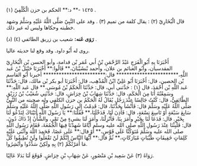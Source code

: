 ١٤٢٥ -** د:** الحكم بن حزن الْكُلْفِيّ (١) .

قال الْبُخَارِيّ (٢) : يقال كلفة من تميم (٣) . وفد على النَّبِيّ صَلَّى اللَّهُ عَلَيْهِ وسَلَّمَ وشهد خطبته وحكاها وليس له غير ذلك.

**رَوَى عَنه:** شعيب بن زريق الطائفي (٤) (د) .

روى له أَبُو داود. وقد وقع لنا حديثه عاليا.

أَخْبَرَنَا بِهِ أَبُو الْفَرَجِ عَبْدُ الرَّحْمَنِ بْنُ أَبي عُمَر بْن قدامة، وأبو الحسن بْن الْبُخَارِيّ المقدسيان، وأَبُو الغنائم بن علان، وأحمد بْنشَيْبَانَ،** قَالُوا:** أَخْبَرَنَا حَنْبَلُ بْنُ عَبد اللَّهِ،************************ قال:************************ أخبرنا أَبُو القاسم بْن الحصين، قال: أَخْبَرَنَا أَبُو عَلِيِّ ابْنُ الْمُذْهِب، قال: أَخْبَرَنَا أبو بكر بْن مالك، قال: حَدَّثَنَا عَبد اللَّهِ بْن أَحْمَدَ، قال (١) : حَدَّثني أبي، قال: حَدَّثَنَا الْحَكَمُ بْنُ مُوسَى.** قال عَبد اللَّهِ:** وسَمِعْتُهُ أَنَا مِنَ الْحَكَمِ، قال: حَدَّثَنَا شِهَابُ بْنُ خِرَاشٍ، قال: حَدَّثَنِي شُعَيْبُ بْنُ رُزَيْقٍ الطَّائِفِيُّ، قال: كُنْتُ جَالِسًا عِنْدَ رَجُلٍ يُقَالُ لَهُ الْحَكَمُ بن حزن الكلفي وله صحبته من النَّبِيّ صَلَّى اللَّهُ عَلَيْهِ وسَلَّمَ قال: فَأَنْشَأَ يحَدَّثَنَا، قال: قَدِمْتُ إِلَى رَسُولِ اللَّهِ صَلَّى اللَّهُ عَلَيْهِ وسَلَّمَ سَابِعَ سَبْعَةٍ أَوْ تَاسِعَ تِسْعَةٍ، قال: فَأَذِنَ لَنَا، فَدَخْلَنَا،** فَقُلْنَا:** يَا رَسُولَ اللَّهِ أَتَيْنَاكَ لِتَدْعُوَ لَنَا بِخَيْرٍ. قال: فَدَعَا لَنَا بِخَيْرٍ وأَمَرَ بِنَا، فَأُنْزِلْنَا، وأَمَرَ لَنَا بشيءٍ مِنْ تَمْرٍ، والشَّأْنُ إِذْ ذَاكَ دُونَ، قال: فَلَبِثْنَا عِنْدَ رَسُولِ اللَّهِ صلى الله عليه وسلم أَيَّامًا شَهِدْنَا فِيهَا الْجُمُعَةَ، فَقَامَ رَسُول اللَّهِ صلى الله عليه وسَلَّمَ مُتَوَكِّئًا عَلَى قَوْسٍ،** أَوْ قال:** عَلَى عَصًا، فَحَمِدَ اللَّهَ وأَثْنَى عَلَيْهِ كَلِمَاتٍ خَفِيفَاتٍ طَيِّبَاتٍ مُبَارَكَاتٍ،** ثُمَّ قال:** أَيُّهَا النَّاسُ إِنَّكُمْ لَنْ تَفْعَلُوا ولَنْ تُطِيقُوا كُلَّ مَا أَمَرْتُكُمْ (٢) بِهِ ولَكِنْ سَدِّدُوا وأَبْشِرُوا.

رَوَاهُ (٣) عَنْ سَعِيد بْنِ مَنْصُورٍ، عَنْ شِهَابِ بْنِ خِرَاشٍ. فَوَقَعَ لَنَا بَدَلا عَالِيًا.